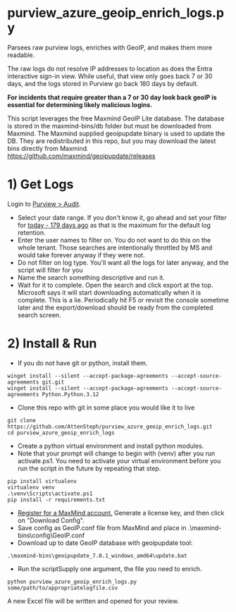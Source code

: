# purview_azure_geoip_enrich_logs.py
Parsees raw purview logs, enriches with GeoIP, and makes them more readable.

The raw logs do not resolve IP addresses to location as does the Entra interactive sign-in view. While useful, that view only goes back 7 or 30 days, and the logs stored in Purview go back 180 days by default.

**For incidents that require greater than a 7 or 30 day look back geoIP is essential for determining likely malicious logins.**

This script leverages the free Maxmind GeoIP Lite database. The database is stored in the maxmind-bins/db folder but must be downloaded from Maxmind. The Maxmind supplied geoipupdate binary is used to update the DB. They are redistributed in this repo, but you may download the latest bins directly from Maxmind. https://github.com/maxmind/geoipupdate/releases


# 1) Get Logs

Login to [Purview > Audit](https://purview.microsoft.com/audit/).
- Select your date range. If you don't know it, go ahead and set your filter for [today - 179 days ago](https://www.google.com/search?q=179+days+ago+from+today) as that is the maximum for the default log retention.
- Enter the user names to filter on. You do not want to do this on the whole tenant. Those searches are intentionally throttled by MS and would take forever anyway if they were not.
- Do not filter on log type. You'll want all the logs for later anyway, and the script will filter for you
- Name the search something descriptive and run it.
- Wait for it to complete. Open the search and click export at the top. Microsoft says it will start downloading automatically when it is complete. This is a lie. Periodically hit F5 or revisit the console sometime later and the export/download should be ready from the completed search screen.


# 2) Install & Run
- If you do not have git or python, install them.
```
winget install --silent --accept-package-agreements --accept-source-agreements git.git 
winget install --silent --accept-package-agreements --accept-source-agreements Python.Python.3.12
```
- Clone this repo with git in some place you would like it to live
```
git clone https://github.com/AttenSteph/purview_azure_geoip_enrich_logs.git
cd purview_azure_geoip_enrich_logs
```
- Create a python virtual environment and install python modules.
 - Note that your prompt will change to begin with (venv) after you run activate.ps1. You need to activate your virtual environment before you run the script in the future by repeating that step.
```
pip install virtualenv
virtualenv venv
.\venv\Scripts\activate.ps1
pip install -r requirements.txt
```
- [Register for a MaxMind account.](https://dev.maxmind.com/geoip/geolite2-free-geolocation-data) Generate a license key, and then click on "Download Config". 
- Save config as GeoIP.conf file from MaxMind and place in .\maxmind-bins\config\GeoIP.conf
- Download up to date GeoIP database with geoipupdate tool:
```
.\maxmind-bins\geoipupdate_7.0.1_windows_amd64\update.bat
```
- Run the scriptSupply one argument, the file you need to enrich.
```
python purview_azure_geoip_enrich_logs.py some/path/to/appropriatelogfile.csv
```
A new Excel file will be written and opened for your review.
